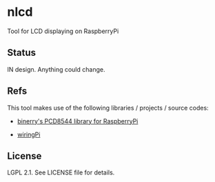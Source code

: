 # nlcd
Tool for LCD displaying on RaspberryPi

## Status

IN design. Anything could change.

## Refs

This tool makes use of the following libraries / projects / source codes:

* [binerry's PCD8544 library for RaspberryPi][1]
* [wiringPi][2]

  [1]: https://github.com/binerry/RaspberryPi
  [2]: http://wiringpi.com/

## License

LGPL 2.1. See LICENSE file for details.
